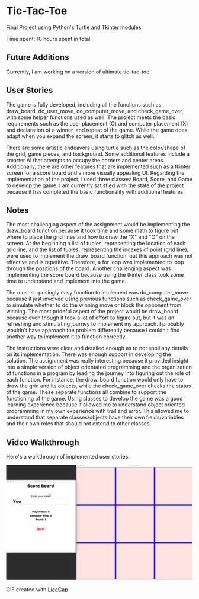 # Tic-Tac-Toe

Final Project using Python's Turtle and Tkinter modules

Time spent: 10 hours spent in total

## Future Additions

Currently, I am working on a version of ultimate tic-tac-toe.

## User Stories

The game is fully developed, including all the functions such as draw_board, do_user_move, do_computer_move, and check_game_over, with some helper functions used as well. The project meets the basic requirements such as the user placement (O) and computer placement (X) and declaration of a winner, and repeat of the game. While the game does adapt when you expand the screen, it starts to glitch as well.

There are some artistic endeavors using turtle such as the color/shape of the grid, game pieces, and background. Some additional features include a smarter AI that attempts to occupy the corners and center areas. Additionally, there are other features that are implemented such as a tkinter screen for a score board and a more visually appealing UI. Regarding the implementation of the project, I used three classes: Board, Score, and Game to develop the game. I am currently satisfied with the state of the project because it has completed the basic functionality with additional features.

## Notes

The most challenging aspect of the assignment would be implementing the draw_board function because it took time and some math to figure out where to place the grid lines and how to draw the "X" and "O" on the screen. At the beginning a list of tuples, representing the location of each grid line, and the list of tuples, representing the indexes of point (grid line), were used to implement the draw_board function, but this approach was not effective and is repetitive. Therefore, a for loop was implemented to loop through the positions of the board. Another challenging aspect was implementing the score board because using the tkinter class took some time to understand and implement into the game.

The most surprisingly easy function to implement was do_computer_move because it just involved using previous functions such as check_game_over to simulate whether to do the winning move or block the opponent from winning. The most prideful aspect of the project would be draw_board because even though it took a lot of effort to figure out, but it was an refreshing and stimulating journey to implement my approach. I probably wouldn't have approach the problem differently because I couldn't find another way to implement it to function correctly.

The instructions were clear and detailed enough as to not spoil any details on its implementation. There was enough support in developing the solution. The assignment was really interesting because it provided insight into a simple version of object orientated programming and the organization of functions in a program by leading the journey into figuring out the role of each function. For instance, the draw_board function would only have to draw the grid and its objects, while the check_game_over checks the status of the game. These separate functions all combine to support the functioning of the game. Using classes to develop the game was a good learning experience because it allowed me to understand object oriented programming in my own experience with trail and error. This allowed me to understand that separate classes/objects have their own fields/variables and their own roles that should not extend to other classes.

## Video Walkthrough 

Here's a walkthrough of implemented user stories:

![](tic-tac-toe.gif)

GIF created with [LiceCap](http://www.cockos.com/licecap/).
